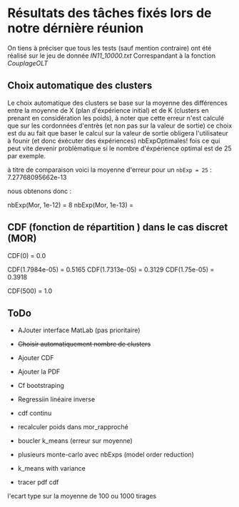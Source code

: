 # Résultats des tâches fixés lors de notre dérnière réunion

On tiens à préciser que tous les tests (sauf mention contraire) ont été réalisé sur le jeu de donnée _IN11_10000.txt_
Correspandant à la fonction _CouplageOLT_

## Choix automatique des clusters

Le choix automatique des clusters se base sur la moyenne des différences entre la moyenne de X (plan d'éxpérience initial)
 et de K (clusters en prenant en considération les poids), à noter que cette erreur n'est calculé 
 que sur les cordonnées d'entrès (et non pas sur la valeur de sortie) ce choix est du au fait que
baser le calcul sur la valeur de sortie obligera l'utilisateur à founir (et donc éxécuter des éxpériences) nbExpOptimales! fois 
ce qui peut vite devenir problèmatique si le nombre d'éxpérience optimal est de 25 par exemple.
 
à titre de comparaison voici la moyenne d'erreur pour un `nbExp = 25` : 7.27768095662e-13

nous obtenons donc : 

nbExp(Mor, 1e-12) = 8
nbExp(Mor, 1e-13) = 

## CDF (fonction de répartition ) dans le cas discret (MOR)

CDF(0) = 0.0

CDF(1.7984e-05) = 0.5165
CDF(1.7313e-05) = 0.3129
CDF(1.75e-05) = 0.3918

CDF(500) = 1.0

## ToDo

* AJouter interface MatLab (pas prioritaire)
* ~~Choisir automatiquement nombre de clusters~~
* Ajouter CDF 
* Ajouter la PDF
* Cf bootstraping
* Regressiin linéaire inverse


* cdf continu
* recalculer poids dans mor_rapproché
* boucler k_means (erreur sur moyenne)
* plusieurs monte-carlo avec nbExps (model order reduction)
* k_means with variance
* tracer pdf cdf

l'ecart type sur la moyenne de 100 ou 1000 tirages